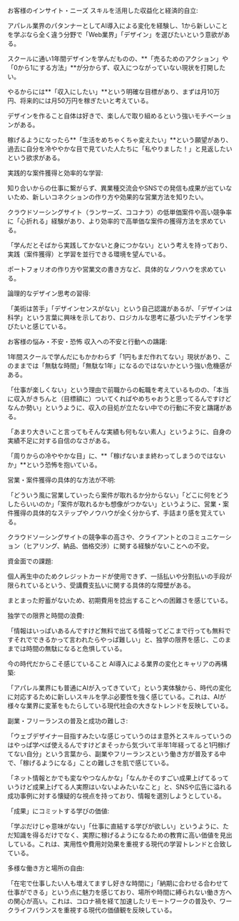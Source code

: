 お客様のインサイト・ニーズ
スキルを活用した収益化と経済的自立:

アパレル業界のパタンナーとしてAI導入による変化を経験し、1から新しいことを学ぶなら全く違う分野で「Web業界」「デザイン」を選びたいという意欲がある。

スクールに通い1年間デザインを学んだものの、**「売るためのアクション」や「0から1にする方法」**が分からず、収入につながっていない現状を打開したい。

やるからには**「収入にしたい」**という明確な目標があり、まずは月10万円、将来的には月50万円を稼ぎたいと考えている。

デザインを作ること自体は好きで、楽しんで取り組めるという強いモチベーションがある。

稼げるようになったら**「生活をめちゃくちゃ変えたい」**という願望があり、過去に自分を冷ややかな目で見ていた人たちに「私やりました！」と見返したいという欲求がある。

実践的な案件獲得と効率的な学習:

知り合いからの仕事に繋がらず、異業種交流会やSNSでの発信も成果が出ていないため、新しいコネクションの作り方や効果的な営業方法を知りたい。

クラウドソーシングサイト（ランサーズ、ココナラ）の低単価案件や高い競争率に「心折れる」経験があり、より効率的で高単価な案件の獲得方法を求めている。

「学んだとそばから実践してかないと身につかない」という考えを持っており、実践（案件獲得）と学習を並行できる環境を望んでいる。

ポートフォリオの作り方や営業文の書き方など、具体的なノウハウを求めている。

論理的なデザイン思考の習得:

「美術は苦手」「デザインセンスがない」という自己認識があるが、「デザインは科学」という言葉に興味を示しており、ロジカルな思考に基づいたデザインを学びたいと感じている。

お客様の悩み・不安・恐怖
収入への不安と行動への躊躇:

1年間スクールで学んだにもかかわらず「1円もまだ作れてない」現状があり、このままでは「無駄な時間」「無駄な1年」になるのではないかという強い危機感がある。

「仕事が楽しくない」という理由で前職からの転職を考えているものの、「本当に収入がきちんと（目標額に）ついてくればやめちゃおうと思ってるんですけどなんか勢い」というように、収入の目処が立たない中での行動に不安と躊躇がある。

「あまり大きいこと言ってもそんな実績も何もない素人」というように、自身の実績不足に対する自信のなさがある。

「周りからの冷ややかな目」に、**「稼げないまま終わってしまうのではないか」**という恐怖を抱いている。

営業・案件獲得の具体的な方法が不明:

「どういう風に営業していったら案件が取れるか分からない」「どこに何をどうしたらいいのか」「案件が取れるかも想像がつかない」というように、営業・案件獲得の具体的なステップやノウハウが全く分からず、手詰まり感を覚えている。

クラウドソーシングサイトの競争率の高さや、クライアントとのコミュニケーション（ヒアリング、納品、価格交渉）に関する経験がないことへの不安。

資金面での課題:

個人再生中のためクレジットカードが使用できず、一括払いや分割払いの手段が限られているという、受講費支払いに関する具体的な障壁がある。

まとまった貯蓄がないため、初期費用を捻出することへの困難さを感じている。

独学での限界と時間の浪費:

「情報はいっぱいあるんですけど無料で出てる情報ってどこまで行っても無料ですそれでできるかって言われたらやっぱ難しい」と、独学の限界を感じ、このままでは時間の無駄になると危惧している。

今の時代だからこそ感じていること
AI導入による業界の変化とキャリアの再構築:

「アパレル業界にも普通にAIが入ってきていて」という実体験から、時代の変化に対応するために新しいスキルを学ぶ必要性を強く感じている。これは、AIが様々な業界に変革をもたらしている現代社会の大きなトレンドを反映している。

副業・フリーランスの普及と成功の難しさ:

「ウェブデザイナー目指すみたいな感じっていうのはま意外とスキルっていうのはやっぱ学べば使えるんですけどまそっから気づいて半年1年経ってると1円稼げてない自分」という言葉から、副業やフリーランスという働き方が普及する中で、「稼げるようになる」ことの難しさを肌で感じている。

「ネット情報とかでも変なやつなんかな」「なんかそのすごい成果上げてるっていうけど成果上げてる人実際はいないよみたいなこと」と、SNSや広告に溢れる成功事例に対する懐疑的な視点を持っており、情報を選別しようとしている。

「成果」にコミットする学びの価値:

「学ぶだけじゃ意味がない」「仕事に直結する学びが欲しい」というように、ただ知識を得るだけでなく、実際に稼げるようになるための教育に高い価値を見出している。これは、実用性や費用対効果を重視する現代の学習トレンドと合致している。

多様な働き方と場所の自由:

「在宅で仕事したい人も増えてますし好きな時間に」「納期に合わせる合わせて仕事ができる」という点に魅力を感じており、場所や時間に縛られない働き方への関心が高い。これは、コロナ禍を経て加速したリモートワークの普及や、ワークライフバランスを重視する現代の価値観を反映している。